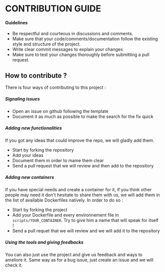 # CONTRIBUTION GUIDE

#### Guidelines

- Be respectful and courteous in discussions and comments.
- Make sure that your code/comments/documentation follow the existing style and structure of the project.
- Write clear commit messages to explain your changes
- Make sure to test your changes thoroughly before submitting a pull request.

## How to contribute ?

There is four ways of contributing to this project : 

##### Signaling issues

- Open an issue on github following the template
- Document it as much as possible to make the search for the fix quick

##### Adding new functionalities

If you got any ideas that could improve the repo, we will gladly add them.

- Start by forking the repository
- Add your ideas
- Document them in order to mame them clear
- Send a pull request that we will review and then add to the repository

##### Adding new containers

If you have special needs and create a container for it, if you think other people may need it don't hesitate to share them with us, we will add them in the list of available Dockerfiles natively.
In order to do so :

- Start by forking the project
- Add your Dockerfile and every environnement file in ```scripts/YOUR_CONTAINER```. Try to give him a name that will speak for itself !
- Send a pull requet that we will review and we will add it to the repository

##### Using the tools and giving feedbacks

You can also just use the project and give us feedback and ways to ameliore it.
Same way as for a bug issue, just create an issue and we will check it.